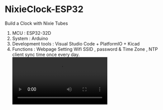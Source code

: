 # NixieClock-ESP32
Build a Clock with  Nixie Tubes 
1. MCU : ESP32-32D
2. System : Arduino 
3. Development tools : Visual Studio Code + PlatformIO + Kicad
4. Functions : Webpage Setting Wifi SSID , password & Time Zone , NTP client sync time once every day.
![image](EBB6822C-6C4D-4141-BE64-C008D5BB7F1C.mov)
